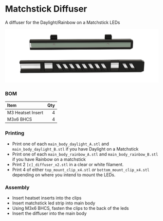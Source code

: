 
# Matchstick Diffuser

A diffuser for the Daylight/Rainbow on a Matchstick LEDs

![Images/CAD1.png](Images/CAD1.png)

### BOM

| Item                    | Qty |
|:------------------------|----:|
| M3 Heatset Insert       |   4 |
| M3x6 BHCS               |   4 |


### Printing

- Print one of each `main_body_daylight_A.stl` and `main_body_daylight_B.stl` if you have Daylight on a Matchstick
- Print one of each `main_body_rainbow_A.stl` and `main_body_rainbow_B.stl` if you have Rainbow on a matchstick
- Print 2 `[c]_diffuser_x2.stl` in a clear or white filament.
- Print 4 of either `top_mount_clip_x4.stl` *or* `bottom_mount_clip_x4.stl` depending on where you intend to mount the LEDs.


### Assembly

- Insert heatset inserts into the clips
- Insert matchstick led strip into main body 
- Using M3x6 BHCS, fasten the clips to the back of the leds
- Insert the diffuser into the main body
